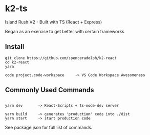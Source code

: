 # k2-ts

Island Rush V2 - Built with TS (React + Express)

Began as an exercise to get better with certain frameworks.

## Install

```
git clone https://github.com/spenceradolph/k2-react
cd k2-react
yarn

code project.code-workspace     -> VS Code Workspace Awesomeness
```

## Commonly Used Commands

```

yarn dev       -> React-Scripts + ts-node-dev server

yarn build     -> generates 'production' code into ./dist
yarn start     -> start production code
```

See package.json for full list of commands.
